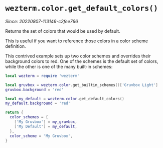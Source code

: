 # `wezterm.color.get_default_colors()`

*Since: 20220807-113146-c2fee766*

Returns the set of colors that would be used by default.

This is useful if you want to reference those colors in a color scheme
definition.

This contrived example sets up two color schemes and overrides their background
colors to red.  One of the schemes is the default set of colors, while the
other is one of the many built-in schemes:

```lua
local wezterm = require 'wezterm'

local gruvbox = wezterm.color.get_builtin_schemes()['Gruvbox Light']
gruvbox.background = 'red'

local my_default = wezterm.color.get_default_colors()
my_default.background = 'red'

return {
  color_schemes = {
    ['My Gruvbox'] = my_gruvbox,
    ['My Default'] = my_default,
  },
  color_scheme = 'My Gruvbox',
}
```
